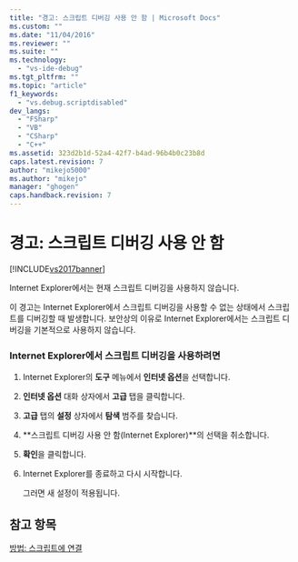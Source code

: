 ```yaml
---
title: "경고: 스크립트 디버깅 사용 안 함 | Microsoft Docs"
ms.custom: ""
ms.date: "11/04/2016"
ms.reviewer: ""
ms.suite: ""
ms.technology: 
  - "vs-ide-debug"
ms.tgt_pltfrm: ""
ms.topic: "article"
f1_keywords: 
  - "vs.debug.scriptdisabled"
dev_langs: 
  - "FSharp"
  - "VB"
  - "CSharp"
  - "C++"
ms.assetid: 323d2b1d-52a4-42f7-b4ad-96b4b0c23b8d
caps.latest.revision: 7
author: "mikejo5000"
ms.author: "mikejo"
manager: "ghogen"
caps.handback.revision: 7
---
```

# 경고: 스크립트 디버깅 사용 안 함
[!INCLUDE[vs2017banner](../code-quality/includes/vs2017banner.md)]

Internet Explorer에서는 현재 스크립트 디버깅을 사용하지 않습니다.  
  
 이 경고는 Internet Explorer에서 스크립트 디버깅을 사용할 수 없는 상태에서 스크립트를 디버깅할 때 발생합니다.  보안상의 이유로 Internet Explorer에서는 스크립트 디버깅을 기본적으로 사용하지 않습니다.  
  
### Internet Explorer에서 스크립트 디버깅을 사용하려면  
  
1.  Internet Explorer의 **도구** 메뉴에서 **인터넷 옵션**을 선택합니다.  
  
2.  **인터넷 옵션** 대화 상자에서 **고급** 탭을 클릭합니다.  
  
3.  **고급** 탭의 **설정** 상자에서 **탐색** 범주를 찾습니다.  
  
4.  **스크립트 디버깅 사용 안 함\(Internet Explorer\)**의 선택을 취소합니다.  
  
5.  **확인**을 클릭합니다.  
  
6.  Internet Explorer를 종료하고 다시 시작합니다.  
  
     그러면 새 설정이 적용됩니다.  
  
## 참고 항목  
 [방법: 스크립트에 연결](../debugger/how-to-attach-to-script.md)